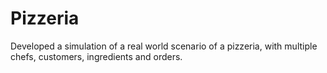 # Pizzeria
Developed a simulation of a real world scenario of a pizzeria, with multiple chefs, customers, ingredients and orders.
